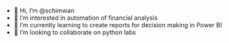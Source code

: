 - 👋 Hi, I’m @schimwan
- 👀 I’m interested in automation of financial analysis 
- 🌱 I’m currently learning to create reports for decision making in Power BI
- 💞️ I’m looking to collaborate on python labs

<!---
schimwan/schimwan is a ✨ special ✨ repository because its `README.md` (this file) appears on your GitHub profile.
You can click the Preview link to take a look at your changes.
--->
